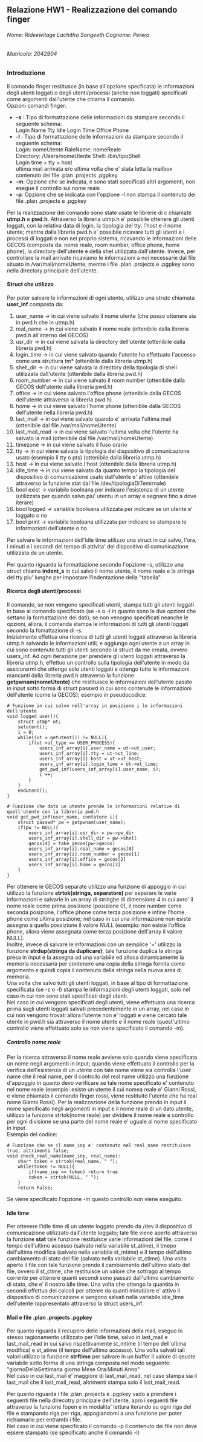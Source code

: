 ## Relazione HW1 - Realizzazione del comando finger
###### Nome: Rideewitage Lachitha Sangeeth Cognome: Perera 
###### Matricola: 2042904

### Introduzione

Il comando finger restitusce (in base all'opzione specficata) le informazioni degli utenti loggati o degli utenti/processi (anche non loggati) specificati come argomenti dall'utente che chiama il comando.  
Opzioni comandi finger:
* **-s** : Tipo di formattazione delle informazioni da stampare secondo il seguente schema:   
    Login    Name   Tty     Idle    Login Time    Office   Phone
* **-l** : Tipo di formattazione delle informazioni da stampare secondo il seguente schema:  
    Login: nomeUtente               RaleName: nomeReale  
    Directory: /Users/nomeUtente    Shell: /bin/tipoShell  
    Login time + tty + host  
    ultima mail arrivata e/o ultima volta che e' stata letta la mailbox  
    contenuto dei file .plan .projects .pgpkey  
* **-m**: Opzione che se indicata, e sono stati specificati altri argomenti, non esegue il controllo sul nome reale 
* **-p**: Opzione che se indicata con l'opzione -l non stampa il contenuto dei file .plan .projects e .pgpkey   

Per la realizzazione del comando sono state usate le librerie di c chiamate **utmp.h** e **pwd.h**. Attraverso la libreria utmp.h e' possibile ottenere gli utenti loggati, con la relativa data di login, la tipologia del tty, l'host e il nome utente; mentre dalla libreria pwd.h e' possibile ricavare tutti gli utenti e i processi di loggati e non nel proprio sistema, ricavando le informazioni delle GECOS (composta da: nome reale, room number, office phone, home phone), la directory dell'utente e della shel utilizzata dall'utente. Invece, per controllare la mail arrivate ricaviamo le informazioni a noi necessarie dal file situato in /var/mail/nomeUtente; mentre i file .plan .projects e .pgpkey sono nella directory principale dell'utente.  

#### Struct che utilizzo

Per poter salvare le informazioni di ogni utente, utilizzo una strutc chiamata **user_inf** composta da:
1. user_name -> in cui viene salvato il nome utente (che posso ottenere sia in pwd.h che in utmp.h)
2. real_name -> in cui viene salvato il nome reale (ottenibile dalla libreria pwd.h all'interno del GECOS)
3. usr_dir -> in cui viene salvata la directory dell'utente (ottenibile dalla libreria pwd.h)
4. login_time -> in cui viene salvato quando l'utente ha effettuato l'accesso come una struttura tm* (ottenibile dalla libreria utmp.h)
5. shell_dir -> in cui viene salvata la directory della tipologia di shell utilizzata dall'utente (ottenibile dalla libreria pwd.h)
6. room_number -> in cui viene salvato il room number (ottenibile dalla GECOS dell'utente dalla libreria pwd.h)
7. office -> in cui viene salvato l'office phone (ottenibile dalla GECOS dell'utente attraverso la libreria pwd.h)
8. home -> in cui viene salvato l'home phone (ottenibile dalla GECOS dell'utente nella libreria pwd.h)
9. last_mail -> in cui viene salvato quando e' arrivata l'ultima mail (ottenibile dal file /var/mail/nomeUtente)
10. last_mail_read -> in cui viene salvato l'ultima volta che l'utente ha salvato la mail (ottenibile dal file /var/mail/nomeUtente)
11. timezone -> in cui viene salvato il fuso orario
12. tty -> in cui viene salvata la tipologia del dispositivo di comunicazione usato (esempio il tty o pts) (ottenibile dalla libreria utmp.h)
13. host -> in cui viene salvato l'host (ottenibile dalla libreria utmp.h)
14. idle_time -> in cui viene salvato da quanto tempo la tipologia del dispositivo di comunicazione usato dall'utente e' attivo (ottenibile attraverso la funzione stat dal file /dev/tipologiaDiTemirnale)
15. bool exist -> variabile booleana per indicare l'esistenza di un utente (utilizzata per quando salvo piu' utentu in un array e segnare fino a dove iterare)
16. bool logged -> variabile booleana utilizzata per indicare se un utente e' loggato o no 
17. bool print -> variabile booleana utilizzata per indicare se stampare le informazioni dell'utente o no 

Per salvare le informazioni dell'idle time utilizzo una struct in cui salvo, l'ora, i minuti e i secondi del tempo di attivita' del dispositivo di comunicazione utilizzata da un utente.  

Per quanto riguarda la formattazione secondo l'opzione -s, utilizzo una struct chiama **indent_s** in cui salvo il nome utente, il nome reale e la stringa del tty piu' lunghe per impostare l'indentazione della "tabella".

#### Ricerca degli utenti/processi

Il comando, se non vengono specificati utenti, stampa tutti gli utenti loggati in base al comando specificato (se -s o -l in quanto sono le due opzioni che settano la formattazione dei dati); se non venogno specificati neanche le opzioni, allora, il comanda stampa le informazioni di tutti gli utenti loggati secondo la fomattazione di -s.  
Inizialmente effettua una ricerca di tutti gli utenti loggati attraverso la libreria utmp.h salvando le informazioni utili, e aggiungo ogni utente a un array in cui sono contenute tutti gli utenti secondo la struct da me creata, ovvero users_inf. Ad ogni iterazione per prendere gli utenti loggati attraverso la libreria utmp.h, effettuo un controllo sulla tipologia dell'utente in modo da assicurarmi che ottengo solo utenti loggati e ottengo tutte le informazioni mancanti dalla libreria pwd.h attraverso la funzione **getpwnam(nomeUtente)** che restituisce le informazioni dell'utente passto in input sotto forma di struct passwd in cui sono contenute le informazioni dell'utente (come la GECOS); esempio in pseudocodice:  
```
# Funzione in cui salvo nell'array in posizione i le informazioni dell'utente 
void logged_user(){
    struct utmp* ut;
    setutent();
    i = 0;
    while((ut = getutent()) != NULL){
        if(ut->ut_type == USER_PROCESS){
            users_inf_array[i].user_name = ut->ut_user;
            users_inf_array[i].tty = ut->ut_line;
            users_inf_array[i].host = ut->ut_host;
            users_inf_array[i].login_time = ut->ut_time;
            get_pwd_inf(users_inf_array[i].user_name, i);
            i ++;
        }
    }
    endutent();
}

# Funzione che dato un utente prende le informazioni relative di quell'utente con la libreria pwd.h
void get_pwd_inf(user_name, contatore i){
    struct passwd* pw = getpwnam(user_name);
    if(pw != NULL){
        users_inf_array[i].usr_dir = pw->pw_dir
        users_inf_array[i].shell_dir = pw->shell
        gecos[4] = take_gecos(pw->gecos)
        users_inf_array[i].real_name = gecos[0]
        users_inf_array[i].room_number = gecos[1]
        users_inf_array[i].office = gecos[2]
        users_inf_array[i].home = gecos[3]
    }
}
```
Per ottenere le GECOS separate utilizzo una funzione di appoggio in cui utilizzo la funzione **strtok(stringa, separatore)** per separare le varie informazioni e salvarle in un array di stringhe di dimensione 4 in cui avro' il nome reale come prima posizione (posizione 0), il room number come seconda posizione, l'office phone come terza posizione e infine l'home phone come ultima posizione; nel caso in cui una informazione non esiste assegno a quella possizione il valore *NULL* (esempio: non esiste l'office phone, allora viene assegnata come terza posizione dell'array il valore NULL).  
Inoltre, invece di salvare le informazioni con un semplice '=' utilizzo la funzione **strdup(stringa da duplicare)**, tale funzione duplica la stringa presa in input e la assegna ad una variabile ed alloca dinamicamente la memoria necessaria per contenere una copia della stringa fornita come argomento e quindi copia il contenuto della stringa nella nuova area di memoria.  
Una volta che salvo tutti gli utenti loggati, in base al tipo di formattazione specificata (se -s o -l) stampa le informazioni degli utenti loggati, solo nel caso in cui non sono stati specificati degli utenti.  
Nel caso in cui vengono specificati degli utenti, viene effettuata una ricerca prima sugli utenti loggati salvati precedentemente in un array, nel caso in cui non vengono trovati allora l'utente non e' loggati e viene cercato tale utente in pwd.h sia attraverso il nome utente e il nome reale (quest'ultimo controllo viene effettuato solo se non viene specificato il comando -m).  

##### Controllo nome reale

Per la ricerca attraverso il nome reale avviene solo quando viene specificato un nome negli argomenti in input; quando viene effettuato il controllo per la verifica dell'esistenza di un utente con tale nome viene sia controlla l'user name che il real name, per il controllo del real name utilizzo una funzione d'appoggio in quanto devo verificare se tale nome specificato e' contenuto nel nome reale (esempio: esiste un utente il cui nomea reale e' Gianni Rossi, e viene chiamato il comando finger rossi, viene restituito l'utente che ha real nome Gianni Rossi). Per la realizzazione della funzione prendo in input il nome specificato negli argomenti in input e il nome reale di un dato utente, utilizzo la funizone strtok(nome reale) per dividere il nome reale e controllo per ogni divisione se una parte del nome reale e' uguale al nome specificato in input.  
Esempio del codice:
```
# Funzione che se il name_inp e' contenuto nel real_name restituisce true, altrimenti false;
void check_real_name(name_inp, real_name):
    char* token = strtok(real_name, " ");
    while(token != NULL){
        if(name_inp == token) return true
        token = strtok(NULL, " ");
    }
    return False;
```
Se viene specificato l'opzione -m questo controllo non viene eseguito.  

#### Idle time

Per ottenere l'idle time di un utente loggato prendo da /dev il dispositivo di comunicazione utilizzato dall'utente loggato; tale file viene aperto attraverso la funzione **stat** tale funzione restituisce varie informazioni del file, come il tempo dell'ultimo accesso (salvato nella variabile st_atime), il tmepo dell'ultima modifica (salvato nella variabile st_mtime) e il tempo dell'ultimo cambiamento di stato del file (salvato nella variabile st_ctime). Una volta aperto il file con tale funzione prendo il cambiamento dell'ultimo stato del file, ovvero il st_ctime, che restituisce un valore che sottrago al tempo corrente per ottenere quanti secondi sono passati dall'ultimo cambiamento di stato, che e' il nostro idle time. Una volta che ottengo la quantita in secondi effettuo dei calcoli per ottenre da quanti minuti/ore e' attivo il dispositivo di comunicazione e vengono salvati nella variabile idle_time dell'utente rappresentato attraverso la struct users_inf.  

#### Mail e file .plan .projects .pgpkey

Per quanto riguarda il recupero delle informazioni della mail, eseguo lo stesso ragionamento utilizzato per l'idle time, salvo in last_mail e last_mail_read in cui salvo rispettivamente st_mtime (il tempo dell'ultima modifica) e st_atime (il tempo dell'ultimo accesso). Una volta salvati tali valori utilizzo la funzione **strftime** per salvare in un buffer il valore di qeuste variabile sotto forma di una stringa composta nel modo seguente:  
"giornoDellaSettimana giorno Mese Ora:Minuti Anno"  
Nel caso in cui last_mail e' maggiore di last_mail_read, nel caso stampa sia il last_mail che il last_mail_read, altrimenti stampa solo il last_mail_read.  

Per quanto riguarda i file .plan .projects e .pgpkey vado a prendere i seguenti file nella direcotry principale dell'utente, apro i seguenti file attraverso la funzione fopen e in modalita' lettura iterando su ogni riga del file e stampando riga per riga, appogiandomi a una funzione per poter richiamarlo per entrambi i file.  
Nel caso in cui viene specificato il comando -p il contenuto dei file non deve essere stampato (se specificato anche il comando -l)
